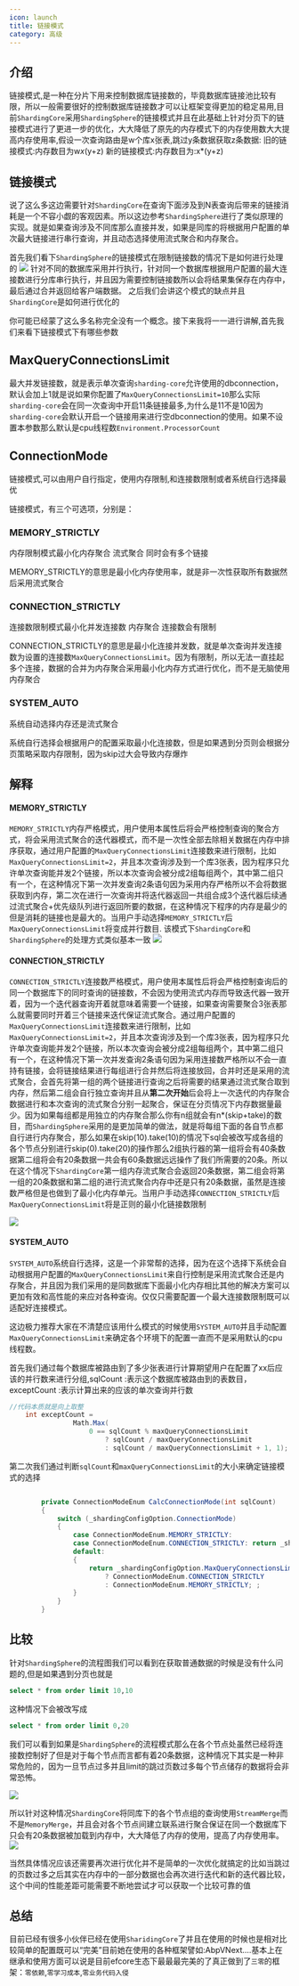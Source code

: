 ```yaml
---
icon: launch
title: 链接模式
category: 高级
---
```


## 介绍
链接模式,是一种在分片下用来控制数据库链接数的，毕竟数据库链接池比较有限，所以一般需要很好的控制数据库链接数才可以让框架变得更加的稳定易用,目前`ShardingCore`采用`ShardingSphere`的链接模式并且在此基础上针对分页下的链接模式进行了更进一步的优化，大大降低了原先的内存模式下的内存使用数大大提高内存使用率,假设一次查询路由是w个库x张表,跳过y条数据获取z条数据:
旧的链接模式:内存数目为w*x*(y+z)
新的链接模式:内存数目为:x*(y+z)

## 链接模式
说了这么多这边需要针对`ShardingCore`在查询下面涉及到N表查询后带来的链接消耗是一个不容小觑的客观因素。所以这边参考`ShardingSphere`进行了类似原理的实现。就是如果查询涉及不同库那么直接并发，如果是同库的将根据用户配置的单次最大链接进行串行查询，并且动态选择使用流式聚合和内存聚合。

首先我们看下`ShardingSphere`的链接模式在限制链接数的情况下是如何进行处理的
<img src="/sharding-core-doc/1346660-20211207203944126-2007119993.png" >
针对不同的数据库采用并行执行，针对同一个数据库根据用户配置的最大连接数进行分库串行执行，并且因为需要控制链接数所以会将结果集保存在内存中，最后通过合并返回给客户端数据。
之后我们会讲这个模式的缺点并且`ShardingCore`是如何进行优化的

你可能已经蒙了这么多名称完全没有一个概念。接下来我将一一进行讲解,首先我们来看下链接模式下有哪些参数


## MaxQueryConnectionsLimit

最大并发链接数，就是表示单次查询`sharding-core`允许使用的dbconnection，默认会加上1就是说如果你配置了`MaxQueryConnectionsLimit=10`那么实际`sharding-core`会在同一次查询中开启11条链接最多,为什么是11不是10因为`sharding-core`会默认开启一个链接用来进行空dbconnection的使用。如果不设置本参数那么默认是cpu线程数`Environment.ProcessorCount`


## ConnectionMode
链接模式,可以由用户自行指定，使用内存限制,和连接数限制或者系统自行选择最优

链接模式，有三个可选项，分别是：
### MEMORY_STRICTLY
内存限制模式最小化内存聚合 流式聚合 同时会有多个链接

MEMORY_STRICTLY的意思是最小化内存使用率，就是非一次性获取所有数据然后采用流式聚合

### CONNECTION_STRICTLY
连接数限制模式最小化并发连接数 内存聚合 连接数会有限制

CONNECTION_STRICTLY的意思是最小化连接并发数，就是单次查询并发连接数为设置的连接数`MaxQueryConnectionsLimit`。因为有限制，所以无法一直挂起多个连接，数据的合并为内存聚合采用最小化内存方式进行优化，而不是无脑使用内存聚合


### SYSTEM_AUTO
系统自动选择内存还是流式聚合

系统自行选择会根据用户的配置采取最小化连接数，但是如果遇到分页则会根据分页策略采取内存限制，因为skip过大会导致内存爆炸

## 解释
#### MEMORY_STRICTLY
`MEMORY_STRICTLY`内存严格模式，用户使用本属性后将会严格控制查询的聚合方式，将会采用流式聚合的迭代器模式，而不是一次性全部去除相关数据在内存中排序获取，通过用户配置的`MaxQueryConnectionsLimit`连接数来进行限制，比如`MaxQueryConnectionsLimit=2`，并且本次查询涉及到一个库3张表，因为程序只允许单次查询能并发2个链接，所以本次查询会被分成2组每组两个，其中第二组只有一个，在这种情况下第一次并发查询2条语句因为采用内存严格所以不会将数据获取到内存，第二次在进行一次查询并将迭代器返回一共组合成3个迭代器后续通过流式聚合+优先级队列进行返回所要的数据，在这种情况下程序的内存是最少的但是消耗的链接也是最大的。当用户手动选择`MEMORY_STRICTLY`后`MaxQueryConnectionsLimit`将变成并行数目. 该模式下`ShardingCore`和`ShardingSphere`的处理方式类似基本一致
<img src="/sharding-core-doc/1346660-20211207162239960-682662603.png" >

#### CONNECTION_STRICTLY
`CONNECTION_STRICTLY`连接数严格模式，用户使用本属性后将会严格控制查询后的同一个数据库下的同时查询的链接数，不会因为使用流式内存而导致迭代器一致开着，因为一个迭代器查询开着就意味着需要一个链接，如果查询需要聚合3张表那么就需要同时开着三个链接来迭代保证流式聚合。通过用户配置的`MaxQueryConnectionsLimit`连接数来进行限制，比如`MaxQueryConnectionsLimit=2`，并且本次查询涉及到一个库3张表，因为程序只允许单次查询能并发2个链接，所以本次查询会被分成2组每组两个，其中第二组只有一个，在这种情况下第一次并发查询2条语句因为采用连接数严格所以不会一直持有链接，会将链接结果进行每组进行合并然后将连接放回，合并时还是采用的流式聚合，会首先将第一组的两个链接进行查询之后将需要的结果通过流式聚合取到内存，然后第二组会自行独立查询并且从**第二次开始**后会将上一次迭代的内存聚合数据进行和本次查询的流式聚合分别一起聚合，保证在分页情况下内存数据量最少。因为如果每组都是用独立的内存聚合那么你有n组就会有n*(skip+take)的数目，而`ShardingSphere`采用的是更加简单的做法，就是将每组下面的各自节点都自行进行内存聚合，那么如果在skip(10).take(10)的情况下sql会被改写成各组的各个节点分别进行skip(0).take(20)的操作那么2组执行器的第一组将会有40条数据第二组将会有20条数据一共会有60条数据远远操作了我们所需要的20条。所以在这个情况下`ShardingCore`第一组内存流式聚合会返回20条数据，第二组会将第一组的20条数据和第二组的进行流式聚合内存中还是只有20条数据，虽然是连接数严格但是也做到了最小化内存单元。当用户手动选择`CONNECTION_STRICTLY`后`MaxQueryConnectionsLimit`将是正则的最小化链接数限制

<img src="/sharding-core-doc/1346660-20211207162221157-2012213043.png" >



#### SYSTEM_AUTO
`SYSTEM_AUTO`系统自行选择，这是一个非常帮的选择，因为在这个选择下系统会自动根据用户配置的`MaxQueryConnectionsLimit`来自行控制是采用流式聚合还是内存聚合，并且因为我们采用的是同数据库下面最小化内存相比其他的解决方案可以更加有效和高性能的来应对各种查询。仅仅只需要配置一个最大连接数限制既可以适配好连接模式。

这边极力推荐大家在不清楚应该用什么模式的时候使用`SYSTEM_AUTO`并且手动配置`MaxQueryConnectionsLimit`来确定各个环境下的配置一直而不是采用默认的cpu线程数。

首先我们通过每个数据库被路由到了多少张表进行计算期望用户在配置了xx后应该的并行数来进行分组,sqlCount :表示这个数据库被路由到的表数目，exceptCount :表示计算出来的应该的单次查询并行数
```csharp
//代码本质就是向上取整
    int exceptCount =
                Math.Max(
                    0 == sqlCount % maxQueryConnectionsLimit
                        ? sqlCount / maxQueryConnectionsLimit
                        : sqlCount / maxQueryConnectionsLimit + 1, 1);
```
第二次我们通过判断`sqlCount`和`maxQueryConnectionsLimit`的大小来确定链接模式的选择
```csharp

        private ConnectionModeEnum CalcConnectionMode(int sqlCount)
        {
            switch (_shardingConfigOption.ConnectionMode)
            {
                case ConnectionModeEnum.MEMORY_STRICTLY:
                case ConnectionModeEnum.CONNECTION_STRICTLY: return _shardingConfigOption.ConnectionMode;
                default:
                {
                    return _shardingConfigOption.MaxQueryConnectionsLimit < sqlCount
                        ? ConnectionModeEnum.CONNECTION_STRICTLY
                        : ConnectionModeEnum.MEMORY_STRICTLY; ;
                }
            }
        }
```

## 比较
针对`ShardingSphere`的流程图我们可以看到在获取普通数据的时候是没有什么问题的,但是如果遇到分页也就是
```sql
select * from order limit 10,10
```
这种情况下会被改写成
```sql
select * from order limit 0,20
```
我们可以看到如果是`ShardingSphere`的流程模式那么在各个节点处虽然已经将连接数控制好了但是对于每个节点而言都有着20条数据，这种情况下其实是一种非常危险的，因为一旦节点过多并且limit的跳过页数过多每个节点储存的数据将会非常恐怖。

<img src="/sharding-core-doc/1346660-20211207211410345-1235377143.png" >

所以针对这种情况`ShardingCore`将同库下的各个节点组的查询使用`StreamMerge`而不是`MemoryMerge`，并且会对各个节点间建立联系进行聚合保证在同一个数据库下只会有20条数据被加载到内存中，大大降低了内存的使用，提高了内存使用率。
<img src="/sharding-core-doc/1346660-20211207211619902-1640309451.png" >

当然具体情况应该还需要再次进行优化并不是简单的一次优化就搞定的比如当跳过的页数过多之后其实在内存中的一部分数据也会再次进行迭代和新的迭代器比较，这个中间的性能差距可能需要不断地尝试才可以获取一个比较可靠的值

## 总结
目前已经有很多小伙伴已经在使用`SharidingCore`了并且在使用的时候也是相对比较简单的配置既可以“完美”目前她在使用的各种框架譬如:AbpVNext....基本上在继承和使用方面可以说是目前efcore生态下最最最完美的了真正做到了`三零`的框架：`零依赖`,`零学习成本`,`零业务代码入侵`
